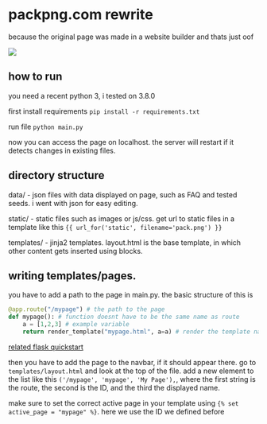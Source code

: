 # packpng.com rewrite

because the original page was made in a website builder and thats just oof

![](https://i.vgy.me/KPsCYW.png)

## how to run

you need a recent python 3, i tested on 3.8.0

first install requirements `pip install -r requirements.txt`

run file `python main.py`

now you can access the page on localhost. the server will restart if it detects changes in existing files.

## directory structure

data/ - json files with data displayed on page, such as FAQ and tested seeds. i went with json for easy editing.

static/ - static files such as images or js/css. get url to static files in a template like this `{{ url_for('static', filename='pack.png') }}`

templates/ - jinja2 templates. layout.html is the base template, in which other content gets inserted using blocks.

## writing templates/pages.

you have to add a path to the page in main.py. the basic structure of this is
```python
@app.route("/mypage") # the path to the page
def mypage(): # function doesnt have to be the same name as route
    a = [1,2,3] # example variable
    return render_template("mypage.html", a=a) # render the template named "mypage.html" from the templates folder, and pass the value of "a" with the name "a" to the template
```
[related flask quickstart](https://flask.palletsprojects.com/en/1.1.x/quickstart/#routing)

then you have to add the page to the navbar, if it should appear there.
go to `templates/layout.html` and look at the top of the file. add a new element to the list like this `('/mypage', 'mypage', 'My Page'),`, where the first string is the route, the second is the ID, and the third the displayed name.

make sure to set the correct active page in your template using `{% set active_page = "mypage" %}`. here we use the ID we defined before
